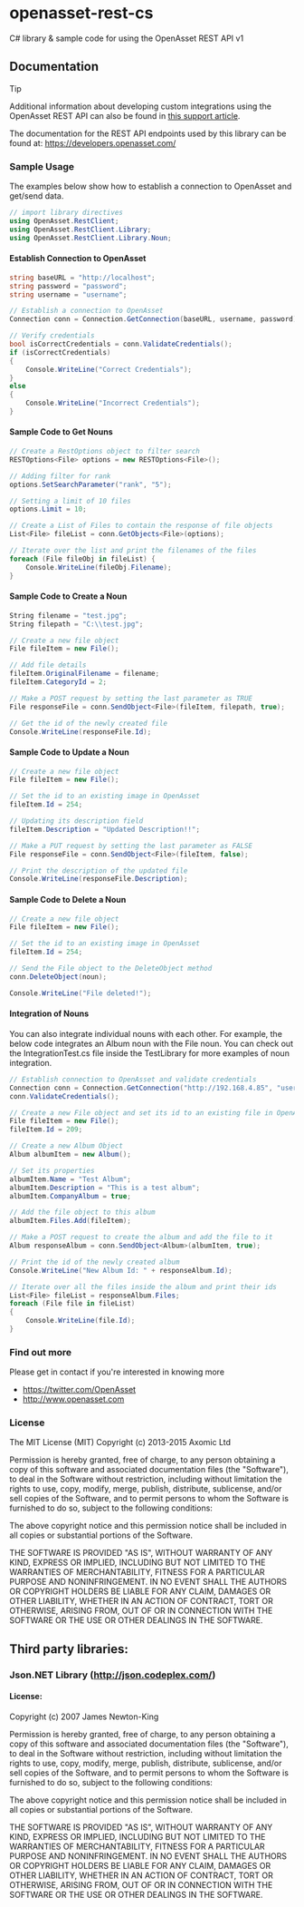 # openasset-rest-cs
C# library &amp; sample code for using the OpenAsset REST API v1

## Documentation
> [!TIP]
> Additional information about developing custom integrations using the OpenAsset REST API can also be found in [this support article](https://success.openasset.com/en/articles/3122502-developing-custom-integrations-using-the-openasset-rest-api).
>
> The documentation for the REST API endpoints used by this library can be found at:
https://developers.openasset.com/

### Sample Usage
The examples below show how to establish a connection to OpenAsset and get/send data.

```csharp
// import library directives
using OpenAsset.RestClient;
using OpenAsset.RestClient.Library;
using OpenAsset.RestClient.Library.Noun;
```

#### Establish Connection to OpenAsset
```csharp
string baseURL = "http://localhost";
string password = "password";
string username = "username";

// Establish a connection to OpenAsset
Connection conn = Connection.GetConnection(baseURL, username, password);

// Verify credentials
bool isCorrectCredentials = conn.ValidateCredentials();
if (isCorrectCredentials)
{
    Console.WriteLine("Correct Credentials");
}
else
{
    Console.WriteLine("Incorrect Credentials");
}
```

#### Sample Code to Get Nouns
```csharp
// Create a RestOptions object to filter search
RESTOptions<File> options = new RESTOptions<File>();

// Adding filter for rank
options.SetSearchParameter("rank", "5");

// Setting a limit of 10 files
options.Limit = 10;

// Create a List of Files to contain the response of file objects
List<File> fileList = conn.GetObjects<File>(options);

// Iterate over the list and print the filenames of the files
foreach (File fileObj in fileList) {
    Console.WriteLine(fileObj.Filename);
}
```

#### Sample Code to Create a Noun
```csharp
String filename = "test.jpg";
String filepath = "C:\\test.jpg";

// Create a new file object
File fileItem = new File();

// Add file details
fileItem.OriginalFilename = filename;
fileItem.CategoryId = 2;

// Make a POST request by setting the last parameter as TRUE
File responseFile = conn.SendObject<File>(fileItem, filepath, true);

// Get the id of the newly created file
Console.WriteLine(responseFile.Id);
```

#### Sample Code to Update a Noun
```csharp
// Create a new file object
File fileItem = new File();

// Set the id to an existing image in OpenAsset
fileItem.Id = 254;

// Updating its description field
fileItem.Description = "Updated Description!!";

// Make a PUT request by setting the last parameter as FALSE
File responseFile = conn.SendObject<File>(fileItem, false);

// Print the description of the updated file
Console.WriteLine(responseFile.Description);
```

#### Sample Code to Delete a Noun
```csharp
// Create a new file object
File fileItem = new File();

// Set the id to an existing image in OpenAsset
fileItem.Id = 254;

// Send the File object to the DeleteObject method
conn.DeleteObject(noun);

Console.WriteLine("File deleted!");
```

#### Integration of Nouns
You can also integrate individual nouns with each other. For example, the below code integrates an Album noun with the File noun. You can check out the IntegrationTest.cs file inside the TestLibrary for more examples of noun integration.
```csharp
// Establish connection to OpenAsset and validate credentials
Connection conn = Connection.GetConnection("http://192.168.4.85", "username", "password");
conn.ValidateCredentials();

// Create a new File object and set its id to an existing file in OpenAsset
File fileItem = new File();
fileItem.Id = 209;

// Create a new Album Object
Album albumItem = new Album();

// Set its properties
albumItem.Name = "Test Album";
albumItem.Description = "This is a test album";
albumItem.CompanyAlbum = true;

// Add the file object to this album
albumItem.Files.Add(fileItem);

// Make a POST request to create the album and add the file to it
Album responseAlbum = conn.SendObject<Album>(albumItem, true);

// Print the id of the newly created album
Console.WriteLine("New Album Id: " + responseAlbum.Id);

// Iterate over all the files inside the album and print their ids
List<File> fileList = responseAlbum.Files;
foreach (File file in fileList)
{
    Console.WriteLine(file.Id);
}
```


### Find out more

Please get in contact if you're interested in knowing more

- https://twitter.com/OpenAsset
- http://www.openasset.com

### License

The MIT License (MIT)
Copyright (c) 2013-2015 Axomic Ltd

Permission is hereby granted, free of charge, to any person obtaining a copy of this software and associated documentation files (the "Software"), to deal in the Software without restriction, including without limitation the rights to use, copy, modify, merge, publish, distribute, sublicense, and/or sell copies of the Software, and to permit persons to whom the Software is furnished to do so, subject to the following conditions:

The above copyright notice and this permission notice shall be included in all copies or substantial portions of the Software.

THE SOFTWARE IS PROVIDED "AS IS", WITHOUT WARRANTY OF ANY KIND, EXPRESS OR IMPLIED, INCLUDING BUT NOT LIMITED TO THE WARRANTIES OF MERCHANTABILITY, FITNESS FOR A PARTICULAR PURPOSE AND NONINFRINGEMENT. IN NO EVENT SHALL THE AUTHORS OR COPYRIGHT HOLDERS BE LIABLE FOR ANY CLAIM, DAMAGES OR OTHER LIABILITY, WHETHER IN AN ACTION OF CONTRACT, TORT OR OTHERWISE, ARISING FROM, OUT OF OR IN CONNECTION WITH THE SOFTWARE OR THE USE OR OTHER DEALINGS IN THE SOFTWARE.

## Third party libraries:

### Json.NET Library (http://json.codeplex.com/)
####  License:

Copyright (c) 2007 James Newton-King

Permission is hereby granted, free of charge, to any person obtaining a copy of this
software and associated documentation files (the "Software"), to deal in the Software
without restriction, including without limitation the rights to use, copy, modify,
merge, publish, distribute, sublicense, and/or sell copies of the Software, and to
permit persons to whom the Software is furnished to do so, subject to the following
conditions:

The above copyright notice and this permission notice shall be included in all copies
or substantial portions of the Software.

THE SOFTWARE IS PROVIDED "AS IS", WITHOUT WARRANTY OF ANY KIND, EXPRESS OR IMPLIED,
INCLUDING BUT NOT LIMITED TO THE WARRANTIES OF MERCHANTABILITY, FITNESS FOR A
PARTICULAR PURPOSE AND NONINFRINGEMENT. IN NO EVENT SHALL THE AUTHORS OR COPYRIGHT
HOLDERS BE LIABLE FOR ANY CLAIM, DAMAGES OR OTHER LIABILITY, WHETHER IN AN ACTION OF
CONTRACT, TORT OR OTHERWISE, ARISING FROM, OUT OF OR IN CONNECTION WITH THE SOFTWARE
OR THE USE OR OTHER DEALINGS IN THE SOFTWARE.
